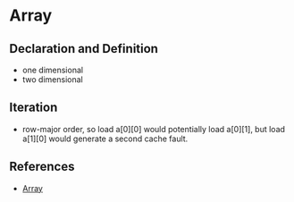# Array

## Declaration and Definition
* one dimensional
* two dimensional

## Iteration
* row-major order, so load a[0][0] would potentially load a[0][1], but load a[1][0] would generate a second cache fault.

## References
* [Array](http://stackoverflow.com/documentation/c/322/arrays#t=20170207121645271737)
